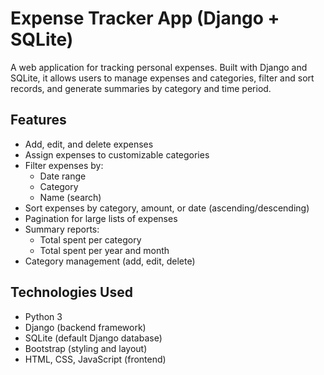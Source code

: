 # Expense Tracker App (Django + SQLite)

A web application for tracking personal expenses. Built with Django and SQLite, it allows users to manage expenses and categories, filter and sort records, and generate summaries by category and time period.

## Features

- Add, edit, and delete expenses
- Assign expenses to customizable categories
- Filter expenses by:
  - Date range
  - Category
  - Name (search)
- Sort expenses by category, amount, or date (ascending/descending)
- Pagination for large lists of expenses
- Summary reports:
  - Total spent per category
  - Total spent per year and month
- Category management (add, edit, delete)

## Technologies Used

- Python 3
- Django (backend framework)
- SQLite (default Django database)
- Bootstrap (styling and layout)
- HTML, CSS, JavaScript (frontend)
